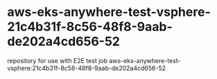 # aws-eks-anywhere-test-vsphere-21c4b31f-8c56-48f8-9aab-de202a4cd656-52
repository for use with E2E test job aws-eks-anywhere-test-vsphere:21c4b31f-8c56-48f8-9aab-de202a4cd656-52
